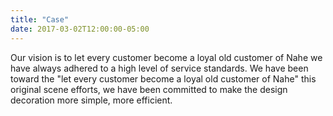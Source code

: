 ```yaml
---
title: "Case"
date: 2017-03-02T12:00:00-05:00
---
```

Our vision is to let every customer become a loyal old customer of Nahe we have always adhered to a high level of service standards. We have been toward the "let every customer become a loyal old customer of Nahe" this original scene efforts, we have been committed to make the design decoration more simple, more efficient.

 